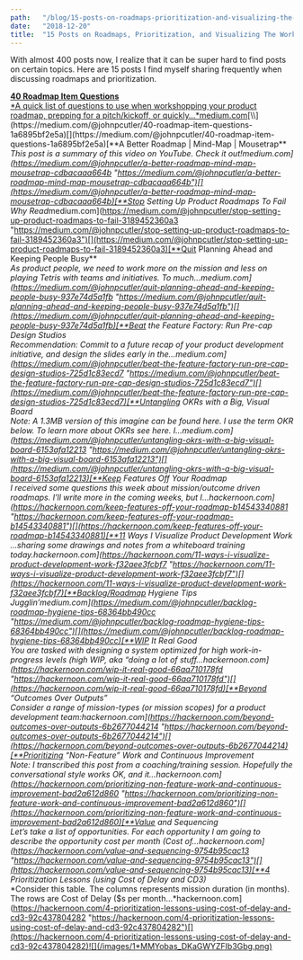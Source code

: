 ```yaml
---
path:	"/blog/15-posts-on-roadmaps-prioritization-and-visualizing-the-work"
date:	"2018-12-20"
title:	"15 Posts on Roadmaps, Prioritization, and Visualizing The Work"
---
```


With almost 400 posts now, I realize that it can be super hard to find posts on certain topics. Here are 15 posts I find myself sharing frequently when discussing roadmaps and prioritization.

[**40 Roadmap Item Questions**  
*A quick list of questions to use when workshopping your product roadmap, prepping for a pitch/kickoff, or quickly…*medium.com](https://medium.com/@johnpcutler/40-roadmap-item-questions-1a6895bf2e5a "https://medium.com/@johnpcutler/40-roadmap-item-questions-1a6895bf2e5a")[\\](https://medium.com/@johnpcutler/40-roadmap-item-questions-1a6895bf2e5a)[](https://medium.com/@johnpcutler/40-roadmap-item-questions-1a6895bf2e5a)[**A Better Roadmap | Mind-Map | Mousetrap**  
*This post is a summary of this video on YouTube. Check it out!*medium.com](https://medium.com/@johnpcutler/a-better-roadmap-mind-map-mousetrap-cdbacaaa664b "https://medium.com/@johnpcutler/a-better-roadmap-mind-map-mousetrap-cdbacaaa664b")[](https://medium.com/@johnpcutler/a-better-roadmap-mind-map-mousetrap-cdbacaaa664b)[**Stop Setting Up Product Roadmaps To Fail**  
*Why Read*medium.com](https://medium.com/@johnpcutler/stop-setting-up-product-roadmaps-to-fail-3189452360a3 "https://medium.com/@johnpcutler/stop-setting-up-product-roadmaps-to-fail-3189452360a3")[](https://medium.com/@johnpcutler/stop-setting-up-product-roadmaps-to-fail-3189452360a3)[**Quit Planning Ahead and Keeping People Busy**  
*As product people, we need to work more on the mission and less on playing Tetris with teams and initiatives. To much…*medium.com](https://medium.com/@johnpcutler/quit-planning-ahead-and-keeping-people-busy-937e74d5a1fb "https://medium.com/@johnpcutler/quit-planning-ahead-and-keeping-people-busy-937e74d5a1fb")[](https://medium.com/@johnpcutler/quit-planning-ahead-and-keeping-people-busy-937e74d5a1fb)[**Beat the Feature Factory: Run Pre-cap Design Studios**  
*Recommendation: Commit to a future recap of your product development initiative, and design the slides early in the…*medium.com](https://medium.com/@johnpcutler/beat-the-feature-factory-run-pre-cap-design-studios-725d1c83ecd7 "https://medium.com/@johnpcutler/beat-the-feature-factory-run-pre-cap-design-studios-725d1c83ecd7")[](https://medium.com/@johnpcutler/beat-the-feature-factory-run-pre-cap-design-studios-725d1c83ecd7)[**Untangling OKRs with a Big, Visual Board**  
*Note: A 1.3MB version of this imagine can be found here. I use the term OKR below. To learn more about OKRs see here. I…*medium.com](https://medium.com/@johnpcutler/untangling-okrs-with-a-big-visual-board-6153afa12213 "https://medium.com/@johnpcutler/untangling-okrs-with-a-big-visual-board-6153afa12213")[](https://medium.com/@johnpcutler/untangling-okrs-with-a-big-visual-board-6153afa12213)[**Keep Features Off Your Roadmap**  
*I received some questions this week about mission/outcome driven roadmaps. I’ll write more in the coming weeks, but I…*hackernoon.com](https://hackernoon.com/keep-features-off-your-roadmap-b14543340881 "https://hackernoon.com/keep-features-off-your-roadmap-b14543340881")[](https://hackernoon.com/keep-features-off-your-roadmap-b14543340881)[**11 Ways I Visualize Product Development Work**  
*…sharing some drawings and notes from a whiteboard training today.*hackernoon.com](https://hackernoon.com/11-ways-i-visualize-product-development-work-f32aee3fcbf7 "https://hackernoon.com/11-ways-i-visualize-product-development-work-f32aee3fcbf7")[](https://hackernoon.com/11-ways-i-visualize-product-development-work-f32aee3fcbf7)[**Backlog/Roadmap Hygiene Tips**  
*Jugglin’*medium.com](https://medium.com/@johnpcutler/backlog-roadmap-hygiene-tips-68364bb490cc "https://medium.com/@johnpcutler/backlog-roadmap-hygiene-tips-68364bb490cc")[](https://medium.com/@johnpcutler/backlog-roadmap-hygiene-tips-68364bb490cc)[**WIP It Real Good**  
*You are tasked with designing a system optimized for high work-in-progress levels (high WIP, aka “doing a lot of stuff…*hackernoon.com](https://hackernoon.com/wip-it-real-good-66aa710178fd "https://hackernoon.com/wip-it-real-good-66aa710178fd")[](https://hackernoon.com/wip-it-real-good-66aa710178fd)[**Beyond “Outcomes Over Outputs”**  
*Consider a range of mission-types (or mission scopes) for a product development team:*hackernoon.com](https://hackernoon.com/beyond-outcomes-over-outputs-6b2677044214 "https://hackernoon.com/beyond-outcomes-over-outputs-6b2677044214")[](https://hackernoon.com/beyond-outcomes-over-outputs-6b2677044214)[**Prioritizing “Non-Feature” Work and Continuous Improvement**  
*Note: I transcribed this post from a coaching/training session. Hopefully the conversational style works OK, and it…*hackernoon.com](https://hackernoon.com/prioritizing-non-feature-work-and-continuous-improvement-bad2a612d860 "https://hackernoon.com/prioritizing-non-feature-work-and-continuous-improvement-bad2a612d860")[](https://hackernoon.com/prioritizing-non-feature-work-and-continuous-improvement-bad2a612d860)[**Value and Sequencing**  
*Let’s take a list of opportunities. For each opportunity I am going to describe the opportunity cost per month (Cost of…*hackernoon.com](https://hackernoon.com/value-and-sequencing-9754b95cac13 "https://hackernoon.com/value-and-sequencing-9754b95cac13")[](https://hackernoon.com/value-and-sequencing-9754b95cac13)[**4 Prioritization Lessons (using Cost of Delay and CD3)**  
*Consider this table. The columns represents mission duration (in months). The rows are Cost of Delay ($s per month…*hackernoon.com](https://hackernoon.com/4-prioritization-lessons-using-cost-of-delay-and-cd3-92c437804282 "https://hackernoon.com/4-prioritization-lessons-using-cost-of-delay-and-cd3-92c437804282")[](https://hackernoon.com/4-prioritization-lessons-using-cost-of-delay-and-cd3-92c437804282)![](/images/1*MMYobas_DKaGWYZFIb3Gbg.png)